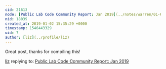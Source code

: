 ```yaml
---
cid: 21613
node: [Public Lab Code Community Report: Jan 2019](../notes/warren/01-02-2019/public-lab-code-community-report-jan-2019)
nid: 18039
created_at: 2019-01-02 15:35:29 +0000
timestamp: 1546443329
uid: 7
author: [liz](../profile/liz)
---
```


 Great post, thanks for compiling this!

[liz](../profile/liz) replying to: [Public Lab Code Community Report: Jan 2019](../notes/warren/01-02-2019/public-lab-code-community-report-jan-2019)

